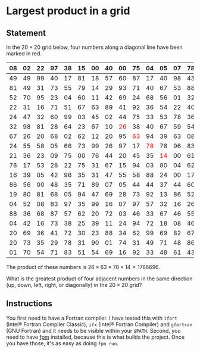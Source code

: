 # Largest product in a grid

## Statement
In the $20 \times 20$ grid below, four numbers along a diagonal line have been marked in red.


| 08 | 02 | 22 | 97 | 38 | 15 | 00 | 40 | 00 | 75 | 04 | 05 | 07 | 78 | 52 | 12 | 50 | 77 | 91 | 08 |
|----|----|----|----|----|----|----|----|----|----|----|----|----|----|----|----|----|----|----|----|
| 49 | 49 | 99 | 40 | 17 | 81 | 18 | 57 | 60 | 87 | 17 | 40 | 98 | 43 | 69 | 48 | 04 | 56 | 62 | 00 |
| 81 | 49 | 31 | 73 | 55 | 79 | 14 | 29 | 93 | 71 | 40 | 67 | 53 | 88 | 30 | 03 | 49 | 13 | 36 | 65 |
| 52 | 70 | 95 | 23 | 04 | 60 | 11 | 42 | 69 | 24 | 68 | 56 | 01 | 32 | 56 | 71 | 37 | 02 | 36 | 91 |
| 22 | 31 | 16 | 71 | 51 | 67 | 63 | 89 | 41 | 92 | 36 | 54 | 22 | 40 | 40 | 28 | 66 | 33 | 13 | 80 |
| 24 | 47 | 32 | 60 | 99 | 03 | 45 | 02 | 44 | 75 | 33 | 53 | 78 | 36 | 84 | 20 | 35 | 17 | 12 | 50 |
| 32 | 98 | 81 | 28 | 64 | 23 | 67 | 10 | <span style="color:red;">26</span> | 38 | 40 | 67 | 59 | 54 | 70 | 66 | 18 | 38 | 64 | 70 |
| 67 | 26 | 20 | 68 | 02 | 62 | 12 | 20 | 95 | <span style="color:red;">63</span> | 94 | 39 | 63 | 08 | 40 | 91 | 66 | 49 | 94 | 21 |
| 24 | 55 | 58 | 05 | 66 | 73 | 99 | 26 | 97 | 17 | <span style="color:red;">78</span> | 78 | 96 | 83 | 14 | 88 | 34 | 89 | 63 | 72 |
| 21 | 36 | 23 | 09 | 75 | 00 | 76 | 44 | 20 | 45 | 35 | <span style="color:red;">14</span> | 00 | 61 | 33 | 97 | 34 | 31 | 33 | 95 |
| 78 | 17 | 53 | 28 | 22 | 75 | 31 | 67 | 15 | 94 | 03 | 80 | 04 | 62 | 16 | 14 | 09 | 53 | 56 | 92 |
| 16 | 39 | 05 | 42 | 96 | 35 | 31 | 47 | 55 | 58 | 88 | 24 | 00 | 17 | 54 | 24 | 36 | 29 | 85 | 57 |
| 86 | 56 | 00 | 48 | 35 | 71 | 89 | 07 | 05 | 44 | 44 | 37 | 44 | 60 | 21 | 58 | 51 | 54 | 17 | 58 |
| 19 | 80 | 81 | 68 | 05 | 94 | 47 | 69 | 28 | 73 | 92 | 13 | 86 | 52 | 17 | 77 | 04 | 89 | 55 | 40 |
| 04 | 52 | 08 | 83 | 97 | 35 | 99 | 16 | 07 | 97 | 57 | 32 | 16 | 26 | 26 | 79 | 33 | 27 | 98 | 66 |
| 88 | 36 | 68 | 87 | 57 | 62 | 20 | 72 | 03 | 46 | 33 | 67 | 46 | 55 | 12 | 32 | 63 | 93 | 53 | 69 |
| 04 | 42 | 16 | 73 | 38 | 25 | 39 | 11 | 24 | 94 | 72 | 18 | 08 | 46 | 29 | 32 | 40 | 62 | 76 | 36 |
| 20 | 69 | 36 | 41 | 72 | 30 | 23 | 88 | 34 | 62 | 99 | 69 | 82 | 67 | 59 | 85 | 74 | 04 | 36 | 16 |
| 20 | 73 | 35 | 29 | 78 | 31 | 90 | 01 | 74 | 31 | 49 | 71 | 48 | 86 | 81 | 16 | 23 | 57 | 05 | 54 |
| 01 | 70 | 54 | 71 | 83 | 51 | 54 | 69 | 16 | 92 | 33 | 48 | 61 | 43 | 52 | 01 | 89 | 19 | 67 | 48 |

The product of these numbers is $26 \times 63 \times 78 \times 14 = 1788696$.

What is the greatest product of four adjacent numbers in the same direction (up, down, left, right, or diagonally) in the $20 \times 20$ grid?

## Instructions
You first need to have a Fortran compiler. I have tested this with `ifort` (Intel® Fortran Compiler Classic), `ifx` (Intel® Fortran Compiler) and `gfortran` (GNU Fortran) and it needs to be visible within your `$PATH`. Second, you need to have [fpm](https://fpm.fortran-lang.org/) installed, because this is what builds the project. Once you have those, it's as easy as doing `fpm run`.
